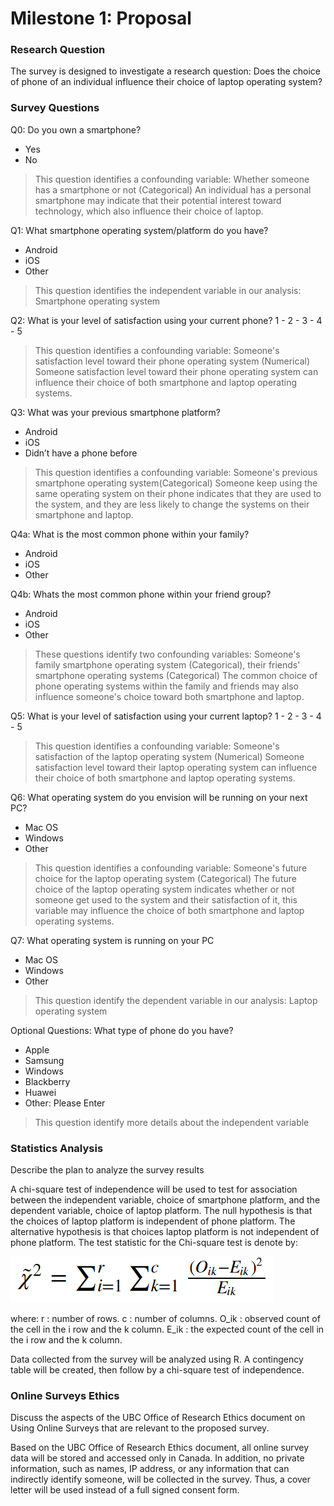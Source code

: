 # Milestone 1: Proposal

### Research Question
The survey is designed to investigate a research question: Does the choice of phone of an individual influence their choice of laptop operating system?

### Survey Questions
Q0: Do you own a smartphone?
- Yes
- No

> This question identifies a confounding variable: Whether someone has a smartphone or not (Categorical)
> An individual has a personal smartphone may indicate that their potential interest toward technology, which also influence their choice of laptop.

Q1: What smartphone operating system/platform do you have?
- Android
- iOS
- Other

> This question identifies the independent variable in our analysis: Smartphone operating system

Q2: What is your level of satisfaction using your current phone?
1 - 2 - 3 - 4 - 5

> This question identifies a confounding variable: Someone's satisfaction level toward their phone operating system (Numerical)
> Someone satisfaction level toward their phone operating system can influence their choice of both smartphone and laptop operating systems.

Q3: What was your previous smartphone platform?
- Android
- iOS
- Didn’t have a phone before

> This question identifies a confounding variable: Someone's previous smartphone operating system(Categorical)
> Someone keep using the same operating system on their phone indicates that they are used to the system, and they are less likely to change the systems on their smartphone and laptop.

Q4a: What is the most common phone within your family?
- Android
- iOS
- Other

Q4b: Whats the most common phone within your friend group?
- Android
- iOS
- Other

> These questions identify two confounding variables: Someone's family smartphone operating system (Categorical), their friends' smartphone operating systems (Categorical)
> The common choice of phone operating systems within the family and friends may also influence someone's choice toward both smartphone and laptop.

Q5: What is your level of satisfaction using your current laptop?
1 - 2 - 3 - 4 - 5

> This question identifies a confounding variable: Someone's satisfaction of the laptop operating system (Numerical)
> Someone satisfaction level toward their laptop operating system can influence their choice of both smartphone and laptop operating systems.

Q6: What operating system do you envision will be running on your next PC?
- Mac OS
- Windows
- Other

> This question identifies a confounding variable: Someone's future choice for the laptop operating system (Categorical)
> The future choice of the laptop operating system indicates whether or not someone get used to the system and their satisfaction of it, this variable may influence the choice of both smartphone and laptop operating systems.

Q7: What operating system is running on your PC
- Mac OS
- Windows
- Other

> This question identify the dependent variable in our analysis: Laptop operating system

Optional Questions:
What type of phone do you have?
- Apple
- Samsung
- Windows
- Blackberry
- Huawei
- Other: Please Enter

> This question identify more details about the independent variable

### Statistics Analysis
Describe the plan to analyze the survey results

A chi-square test of independence will be used to test for association between the independent variable, choice of smartphone platform, and the dependent variable, choice of laptop platform. The null hypothesis is that the choices of laptop platform is independent of phone platform. The alternative hypothesis is that choices laptop platform is not independent of phone platform. The test statistic for the Chi-square test is denote by:

![alt text](chisq.PNG)

where:
r : number of rows.
c : number of columns.
O_ik : observed count of the cell in the i row and the k column.
E_ik : the expected count of the cell in the i row and the k column.

Data collected from the survey will be analyzed using R. A contingency table will be created, then follow by a chi-square test of independence.


### Online Surveys Ethics
Discuss the aspects of the UBC Office of Research Ethics document on Using Online Surveys that are relevant to the proposed survey.

Based on the UBC Office of Research Ethics document, all online survey data will be stored and accessed only in Canada. In addition, no private information, such as names, IP address, or any information that can indirectly identify someone, will be collected in the survey. Thus, a cover letter will be used instead of a full signed consent form.
